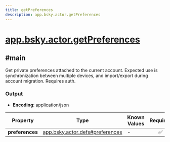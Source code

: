 ```yaml
---
title: getPreferences
description: app.bsky.actor.getPreferences
---
```


# [app.bsky.actor.getPreferences](https://github.com/myConsciousness/atproto.dart/blob/main/lexicons/app/bsky/actor/getPreferences.json)

## #main

Get private preferences attached to the current account. Expected use is synchronization between multiple devices, and import/export during account migration. Requires auth.

### Output

- **Encoding**: application/json

| Property | Type | Known Values | Required | Description |
| --- | --- | --- | :---: | --- |
| **preferences** | [app.bsky.actor.defs#preferences](../../../../lexicons/app/bsky/actor/defs.md#preferences) | - | ✅ | - |
